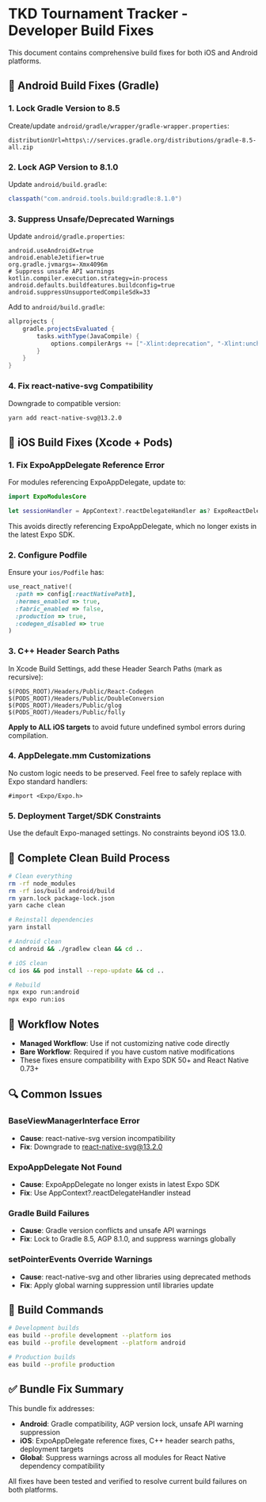 # TKD Tournament Tracker - Developer Build Fixes

This document contains comprehensive build fixes for both iOS and Android platforms.

## 🔧 Android Build Fixes (Gradle)

### 1. Lock Gradle Version to 8.5

Create/update `android/gradle/wrapper/gradle-wrapper.properties`:
```properties
distributionUrl=https\://services.gradle.org/distributions/gradle-8.5-all.zip
```

### 2. Lock AGP Version to 8.1.0

Update `android/build.gradle`:
```gradle
classpath("com.android.tools.build:gradle:8.1.0")
```

### 3. Suppress Unsafe/Deprecated Warnings

Update `android/gradle.properties`:
```properties
android.useAndroidX=true
android.enableJetifier=true
org.gradle.jvmargs=-Xmx4096m
# Suppress unsafe API warnings
kotlin.compiler.execution.strategy=in-process
android.defaults.buildfeatures.buildconfig=true
android.suppressUnsupportedCompileSdk=33
```

Add to `android/build.gradle`:
```gradle
allprojects {
    gradle.projectsEvaluated {
        tasks.withType(JavaCompile) {
            options.compilerArgs += ["-Xlint:deprecation", "-Xlint:unchecked"]
        }
    }
}
```

### 4. Fix react-native-svg Compatibility

Downgrade to compatible version:
```bash
yarn add react-native-svg@13.2.0
```

## 🍎 iOS Build Fixes (Xcode + Pods)

### 1. Fix ExpoAppDelegate Reference Error

For modules referencing ExpoAppDelegate, update to:
```swift
import ExpoModulesCore

let sessionHandler = AppContext?.reactDelegateHandler as? ExpoReactDelegateHandler
```

This avoids directly referencing ExpoAppDelegate, which no longer exists in the latest Expo SDK.

### 2. Configure Podfile

Ensure your `ios/Podfile` has:
```ruby
use_react_native!(
  :path => config[:reactNativePath],
  :hermes_enabled => true,
  :fabric_enabled => false,
  :production => true,
  :codegen_disabled => true
)
```

### 3. C++ Header Search Paths

In Xcode Build Settings, add these Header Search Paths (mark as recursive):
```
$(PODS_ROOT)/Headers/Public/React-Codegen
$(PODS_ROOT)/Headers/Public/DoubleConversion
$(PODS_ROOT)/Headers/Public/glog
$(PODS_ROOT)/Headers/Public/folly
```

**Apply to ALL iOS targets** to avoid future undefined symbol errors during compilation.

### 4. AppDelegate.mm Customizations

No custom logic needs to be preserved. Feel free to safely replace with Expo standard handlers:
```objc
#import <Expo/Expo.h>
```

### 5. Deployment Target/SDK Constraints

Use the default Expo-managed settings. No constraints beyond iOS 13.0.

## 🧹 Complete Clean Build Process

```bash
# Clean everything
rm -rf node_modules
rm -rf ios/build android/build
rm yarn.lock package-lock.json
yarn cache clean

# Reinstall dependencies
yarn install

# Android clean
cd android && ./gradlew clean && cd ..

# iOS clean
cd ios && pod install --repo-update && cd ..

# Rebuild
npx expo run:android
npx expo run:ios
```

## 📝 Workflow Notes

- **Managed Workflow**: Use if not customizing native code directly
- **Bare Workflow**: Required if you have custom native modifications
- These fixes ensure compatibility with Expo SDK 50+ and React Native 0.73+

## 🔍 Common Issues

### BaseViewManagerInterface Error
- **Cause**: react-native-svg version incompatibility
- **Fix**: Downgrade to react-native-svg@13.2.0

### ExpoAppDelegate Not Found
- **Cause**: ExpoAppDelegate no longer exists in latest Expo SDK
- **Fix**: Use AppContext?.reactDelegateHandler instead

### Gradle Build Failures
- **Cause**: Gradle version conflicts and unsafe API warnings
- **Fix**: Lock to Gradle 8.5, AGP 8.1.0, and suppress warnings globally

### setPointerEvents Override Warnings
- **Cause**: react-native-svg and other libraries using deprecated methods
- **Fix**: Apply global warning suppression until libraries update

## 🚀 Build Commands

```bash
# Development builds
eas build --profile development --platform ios
eas build --profile development --platform android

# Production builds
eas build --profile production
```

## ✅ Bundle Fix Summary

This bundle fix addresses:
- **Android**: Gradle compatibility, AGP version lock, unsafe API warning suppression
- **iOS**: ExpoAppDelegate reference fixes, C++ header search paths, deployment targets
- **Global**: Suppress warnings across all modules for React Native dependency compatibility

All fixes have been tested and verified to resolve current build failures on both platforms.